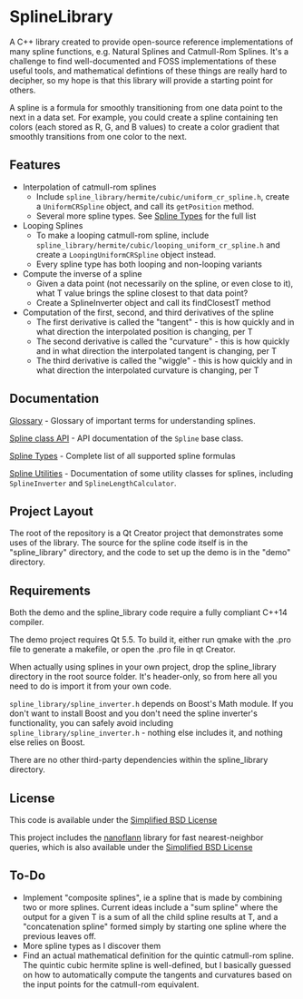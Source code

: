 SplineLibrary
=============
A C++ library created to provide open-source reference implementations of many spline functions, e.g. Natural Splines and Catmull-Rom Splines. It's a challenge to find well-documented and FOSS implementations of these useful tools, and mathematical defintions of these things are really hard to decipher, so my hope is that this library will provide a starting point for others.

A spline is a formula for smoothly transitioning from one data point to the next in a data set. For example, you could create a spline containing ten colors (each stored as R, G, and B values) to create a color gradient that smoothly transitions from one color to the next.

Features
-------------
* Interpolation of catmull-rom splines
    * Include `spline_library/hermite/cubic/uniform_cr_spline.h`, create a `UniformCRSpline` object, and call its `getPosition` method.
    * Several more spline types. See [Spline Types](docs/SplineTypes.md) for the full list
* Looping Splines
    * To make a looping catmull-rom spline, include `spline_library/hermite/cubic/looping_uniform_cr_spline.h` and create a `LoopingUniformCRSpline` object instead.
    * Every spline type has both looping and non-looping variants
* Compute the inverse of a spline
    * Given a data point (not necessarily on the spline, or even close to it), what T value brings the spline closest to that data point?
    * Create a SplineInverter object and call its findClosestT method
* Computation of the first, second, and third derivatives of the spline
    * The first derivative is called the "tangent" - this is how quickly and in what direction the interpolated position is changing, per T
    * The second derivative is called the "curvature" - this is how quickly and in what direction the interpolated tangent is changing, per T
    * The third derivative is called the "wiggle" - this is how quickly and in what direction the interpolated curvature is changing, per T
    

Documentation
-------------
[Glossary](docs/Glossary.md) - Glossary of important terms for understanding splines.

[Spline class API](docs/SplineAPI.md) - API documentation of the `Spline` base class.

[Spline Types](docs/SplineTypes.md) - Complete list of all supported spline formulas

[Spline Utilities](docs/SplineUtilities.md) - Documentation of some utility classes for splines, including `SplineInverter` and `SplineLengthCalculator`.

Project Layout
-------------
The root of the repository is a Qt Creator project that demonstrates some uses of the library. The source for the spline code itself is in the "spline_library" directory, and the code to set up the demo is in the "demo" directory.

Requirements
-------------

Both the demo and the spline_library code require a fully compliant C++14 compiler.

The demo project requires Qt 5.5. To build it, either run qmake with the .pro file to generate a makefile, or open the .pro file in qt Creator.

When actually using splines in your own project, drop the spline_library directory in the root source folder. It's header-only, so from here all you need to do is import it from your own code.

`spline_library/spline_inverter.h` depends on Boost's Math module. If you don't want to install Boost and you don't need the spline inverter's functionality, you can safely avoid including `spline_library/spline_inverter.h` - nothing else includes it, and nothing else relies on Boost.

There are no other third-party dependencies within the spline_library directory.

License
-------------
This code is available under the [Simplified BSD License](http://opensource.org/licenses/BSD-2-Clause)

This project includes the [nanoflann](https://github.com/jlblancoc/nanoflann) library for fast nearest-neighbor queries, which is also available under the [Simplified BSD License](http://opensource.org/licenses/BSD-2-Clause)

To-Do
-------------
* Implement "composite splines", ie a spline that is made by combining two or more splines. Current ideas include a "sum spline" where the output for a given T is a sum of all the child spline results at T, and a "concatenation spline" formed simply by starting one spline where the previous leaves off.
* More spline types as I discover them
* Find an actual mathematical definition for the quintic catmull-rom spline. The quintic cubic hermite spline is well-defined, but I basically guessed on how to automatically compute the tangents and curvatures based on the input points for the catmull-rom equivalent.
